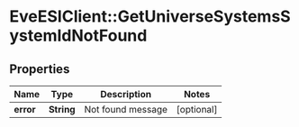 # EveESIClient::GetUniverseSystemsSystemIdNotFound

## Properties
Name | Type | Description | Notes
------------ | ------------- | ------------- | -------------
**error** | **String** | Not found message | [optional] 


